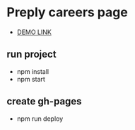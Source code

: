 # Preply careers page
- [DEMO LINK](https://<your_account>.github.io/<repo_name>/)

## run project
- npm install
- npm start

## create gh-pages
- npm run deploy